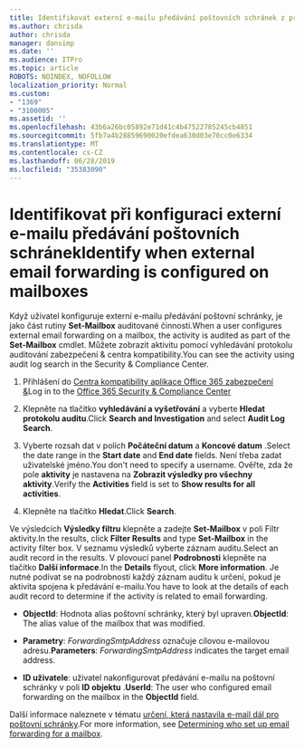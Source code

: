 ```yaml
---
title: Identifikovat externí e-mailu předávání poštovních schránek z protokolů auditování
ms.author: chrisda
author: chrisda
manager: dansimp
ms.date: ''
ms.audience: ITPro
ms.topic: article
ROBOTS: NOINDEX, NOFOLLOW
localization_priority: Normal
ms.custom:
- "1369"
- "3100005"
ms.assetid: ''
ms.openlocfilehash: 43b6a26bc05892e71d41c4b47522785245cb4851
ms.sourcegitcommit: 5fb7a4b28859690020efdea630d03e70cc0e6334
ms.translationtype: MT
ms.contentlocale: cs-CZ
ms.lasthandoff: 06/28/2019
ms.locfileid: "35383090"
---
```

# <a name="identify-when-external-email-forwarding-is-configured-on-mailboxes"></a><span data-ttu-id="0466b-102">Identifikovat při konfiguraci externí e-mailu předávání poštovních schránek</span><span class="sxs-lookup"><span data-stu-id="0466b-102">Identify when external email forwarding is configured on mailboxes</span></span>

<span data-ttu-id="0466b-103">Když uživatel konfiguruje externí e-mailu předávání poštovní schránky, je jako část rutiny **Set-Mailbox** auditované činnosti.</span><span class="sxs-lookup"><span data-stu-id="0466b-103">When a user configures external email forwarding on a mailbox, the activity is audited as part of the **Set-Mailbox** cmdlet.</span></span> <span data-ttu-id="0466b-104">Můžete zobrazit aktivitu pomocí vyhledávání protokolu auditování zabezpečení & centra kompatibility.</span><span class="sxs-lookup"><span data-stu-id="0466b-104">You can see the activity using audit log search in the Security & Compliance Center.</span></span>

1. <span data-ttu-id="0466b-105">Přihlášení do [Centra kompatibility aplikace Office 365 zabezpečení &](https://protection.office.com/)</span><span class="sxs-lookup"><span data-stu-id="0466b-105">Log in to the [Office 365 Security & Compliance Center](https://protection.office.com/)</span></span>

2. <span data-ttu-id="0466b-106">Klepněte na tlačítko **vyhledávání a vyšetřování** a vyberte **Hledat protokolu auditu**.</span><span class="sxs-lookup"><span data-stu-id="0466b-106">Click **Search and Investigation** and select **Audit Log Search**.</span></span>

3. <span data-ttu-id="0466b-107">Vyberte rozsah dat v polích **Počáteční datum** a **Koncové datum** .</span><span class="sxs-lookup"><span data-stu-id="0466b-107">Select the date range in the **Start date** and **End date** fields.</span></span> <span data-ttu-id="0466b-108">Není třeba zadat uživatelské jméno.</span><span class="sxs-lookup"><span data-stu-id="0466b-108">You don't need to specify a username.</span></span> <span data-ttu-id="0466b-109">Ověřte, zda že pole **aktivity** je nastavena na **Zobrazit výsledky pro všechny aktivity**.</span><span class="sxs-lookup"><span data-stu-id="0466b-109">Verify the **Activities** field is set to **Show results for all activities**.</span></span>

4. <span data-ttu-id="0466b-110">Klepněte na tlačítko **Hledat**.</span><span class="sxs-lookup"><span data-stu-id="0466b-110">Click **Search**.</span></span>

<span data-ttu-id="0466b-111">Ve výsledcích **Výsledky filtru** klepněte a zadejte **Set-Mailbox** v poli Filtr aktivity.</span><span class="sxs-lookup"><span data-stu-id="0466b-111">In the results, click **Filter Results** and type **Set-Mailbox** in the activity filter box.</span></span> <span data-ttu-id="0466b-112">V seznamu výsledků vyberte záznam auditu.</span><span class="sxs-lookup"><span data-stu-id="0466b-112">Select an audit record in the results.</span></span> <span data-ttu-id="0466b-113">V plovoucí panel **Podrobnosti** klepněte na tlačítko **Další informace**.</span><span class="sxs-lookup"><span data-stu-id="0466b-113">In the **Details** flyout, click **More information**.</span></span> <span data-ttu-id="0466b-114">Je nutné podívat se na podrobnosti každý záznam auditu k určení, pokud je aktivita spojena k předávání e-mailu.</span><span class="sxs-lookup"><span data-stu-id="0466b-114">You have to look at the details of each audit record to determine if the activity is related to email forwarding.</span></span>

- <span data-ttu-id="0466b-115">**ObjectId**: Hodnota alias poštovní schránky, který byl upraven.</span><span class="sxs-lookup"><span data-stu-id="0466b-115">**ObjectId**: The alias value of the mailbox that was modified.</span></span>

- <span data-ttu-id="0466b-116">**Parametry**: _ForwardingSmtpAddress_ označuje cílovou e-mailovou adresu.</span><span class="sxs-lookup"><span data-stu-id="0466b-116">**Parameters**: _ForwardingSmtpAddress_ indicates the target email address.</span></span>

- <span data-ttu-id="0466b-117">**ID uživatele**: uživatel nakonfigurovat předávání e-mailu na poštovní schránky v poli **ID objektu** .</span><span class="sxs-lookup"><span data-stu-id="0466b-117">**UserId**: The user who configured email forwarding on the mailbox in the **ObjectId** field.</span></span>

<span data-ttu-id="0466b-118">Další informace naleznete v tématu [určení, která nastavila e-mail dál pro poštovní schránky](https://docs.microsoft.com/office365/securitycompliance/auditing-troubleshooting-scenarios#determining-who-set-up-email-forwarding-for-a-mailbox).</span><span class="sxs-lookup"><span data-stu-id="0466b-118">For more information, see [Determining who set up email forwarding for a mailbox](https://docs.microsoft.com/office365/securitycompliance/auditing-troubleshooting-scenarios#determining-who-set-up-email-forwarding-for-a-mailbox).</span></span>
